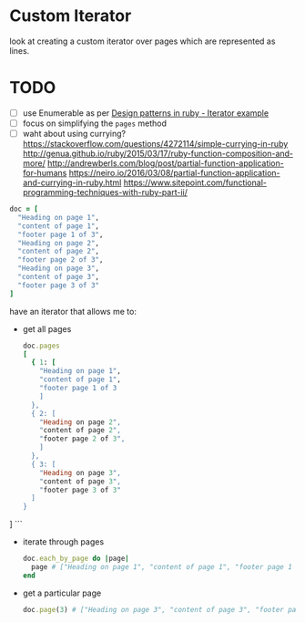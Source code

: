 # Custom Iterator

look at creating a custom iterator over pages which are represented as lines.

# TODO
  - [ ] use Enumerable as per [Design patterns in ruby - Iterator
    example](https://github.com/davidgf/design-patterns-in-ruby/blob/master/iterator.md)
  - [ ] focus on simplifying the `pages` method
  - [ ] waht about using currying?
    https://stackoverflow.com/questions/4272114/simple-currying-in-ruby
    http://genua.github.io/ruby/2015/03/17/ruby-function-composition-and-more/
    http://andrewberls.com/blog/post/partial-function-application-for-humans
    https://neiro.io/2016/03/08/partial-function-application-and-currying-in-ruby.html
    https://www.sitepoint.com/functional-programming-techniques-with-ruby-part-ii/

  ```ruby
  doc = [
    "Heading on page 1",
    "content of page 1",
    "footer page 1 of 3",
    "Heading on page 2",
    "content of page 2",
    "footer page 2 of 3",
    "Heading on page 3",
    "content of page 3",
    "footer page 3 of 3"
  ]
  ```

have an iterator that allows me to:

  * get all pages
    ```ruby
    doc.pages
    [
      { 1: [
        "Heading on page 1",
        "content of page 1",
        "footer page 1 of 3
        ]
      },
      { 2: [
        "Heading on page 2",
        "content of page 2",
        "footer page 2 of 3",
        ]
      },
      { 3: [
        "Heading on page 3",
        "content of page 3",
        "footer page 3 of 3"
      ]
    }
  ]
    ```
  * iterate through pages
    ```ruby
    doc.each_by_page do |page|
      page # ["Heading on page 1", "content of page 1", "footer page 1 of 3"]
    end
    ```
  * get a particular page
    ```ruby
    doc.page(3) # ["Heading on page 3", "content of page 3", "footer page 3 of 3"]
    ```

